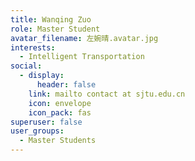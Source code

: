 ```yaml
---
title: Wanqing Zuo
role: Master Student
avatar_filename: 左婉晴.avatar.jpg
interests:
  - Intelligent Transportation
social:
  - display:
      header: false
    link: mailto contact at sjtu.edu.cn
    icon: envelope
    icon_pack: fas
superuser: false
user_groups:
  - Master Students
---
```


